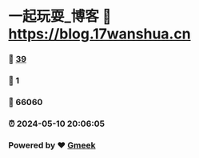 # 一起玩耍_博客 :link: https://blog.17wanshua.cn 
### :page_facing_up: [39](https://blog.17wanshua.cn/tag.html) 
### :speech_balloon: 1 
### :hibiscus: 66060 
### :alarm_clock: 2024-05-10 20:06:05 
### Powered by :heart: [Gmeek](https://github.com/Meekdai/Gmeek)
